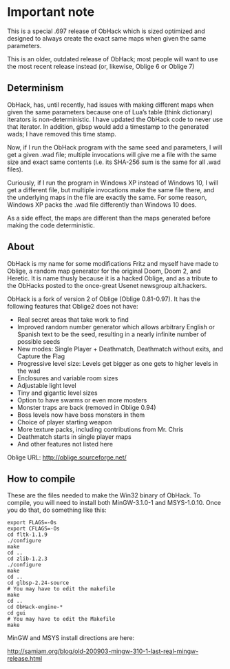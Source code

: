 # Important note

This is a special .697 release of ObHack which is sized optimized
and designed to always create the exact same maps when given the
same parameters.

This is an older, outdated release of ObHack; most people will
want to use the most recent release instead (or, likewise, Oblige 6
or Oblige 7)

## Determinism

ObHack, has, until recently, had issues with making different maps
when given the same parameters because one of Lua’s table (think
dictionary) iterators is non-deterministic.  I have updated the
ObHack code to never use that iterator.  In addition, glbsp would
add a timestamp to the generated wads; I have removed this time stamp.

Now, if I run the ObHack program with the same seed and parameters, I will
get a given .wad file; multiple invocations will give me a file with the
same size and exact same contents (i.e. its SHA-256 sum is the same for
all .wad files).  

Curiously, if I run the program in Windows XP instead of Windows 10, I will
get a different file, but multiple invocations make the same file there,
and the underlying maps in the file are exactly the same.  For some reason,
Windows XP packs the .wad file differently than Windows 10 does.

As a side effect, the maps are different than the maps generated before
making the code deterministic.

## About

ObHack is my name for some modifications Fritz and myself have made
to Oblige, a random map generator for the original Doom, Doom 2, and
Heretic. It is name thusly because it is a hacked Oblige, and as a tribute
to the ObHacks posted to the once-great Usenet newsgroup alt.hackers.

ObHack is a fork of version 2 of Oblige (Oblige 0.81-0.97). It has the
following features that Oblige2 does not have:

* Real secret areas that take work to find
* Improved random number generator which allows arbitrary English or 
  Spanish text to be the seed, resulting in a nearly infinite number of 
  possible seeds
* New modes: Single Player + Deathmatch, Deathmatch without exits, and 
  Capture the Flag
* Progressive level size: Levels get bigger as one gets to higher levels 
  in the wad
* Enclosures and variable room sizes
* Adjustable light level
* Tiny and gigantic level sizes
* Option to have swarms or even more mosters
* Monster traps are back (removed in Oblige 0.94)
* Boss levels now have boss monsters in them
* Choice of player starting weapon
* More texture packs, including contributions from Mr. Chris
* Deathmatch starts in single player maps
* And other features not listed here 

Oblige URL: http://oblige.sourceforge.net/

## How to compile

These are the files needed to make the Win32 binary of ObHack.  To compile, 
you will need to install both MinGW-3.1.0-1 and MSYS-1.0.10.  Once you do 
that, do something like this:

```
export FLAGS=-Os
export CFLAGS=-Os
cd fltk-1.1.9
./configure
make
cd ..
cd zlib-1.2.3
./configure
make
cd ..
cd glbsp-2.24-source
# You may have to edit the makefile
make
cd ..
cd ObHack-engine-*
cd gui
# You may have to edit the Makefile
make
```

MinGW and MSYS install directions are here:

http://samiam.org/blog/old-200903-mingw-310-1-last-real-mingw-release.html

